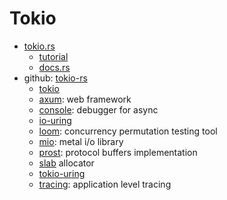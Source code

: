 # Tokio

- [tokio.rs](https://tokio.rs/)
  - [tutorial](https://tokio.rs/tokio/tutorial)
  - [docs.rs](https://docs.rs/tokio/latest/tokio/)
- github: [tokio-rs](https://github.com/tokio-rs)
  - [tokio](https://github.com/tokio-rs/tokio)
  - [axum](https://github.com/tokio-rs/axum): web framework
  - [console](https://github.com/tokio-rs/console): debugger for async
  - [io-uring](https://github.com/tokio-rs/io-uring)
  - [loom](https://github.com/tokio-rs/loom): concurrency permutation testing tool
  - [mio](https://github.com/tokio-rs/mio): metal i/o library
  - [prost](https://github.com/tokio-rs/prost): protocol buffers implementation
  - [slab](https://github.com/tokio-rs/slab) allocator
  - [tokio-uring](https://github.com/tokio-rs/tokio-uring)
  - [tracing](https://github.com/tokio-rs/tracing): application level tracing

